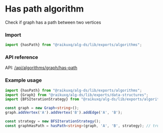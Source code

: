 # Has path algorithm

Check if graph has a path between two vertices

### Import

```ts
import {hasPath} from "@raikuxq/alg-ds/lib/exports/algorithms";
```

### API reference

API: [/api/algorithms/graph/has-path](/api/algorithms/graph/has-path)

### Example usage

```ts
import {hasPath} from "@raikuxq/alg-ds/lib/exports/algorithms";
import {Graph} from "@raikuxq/alg-ds/lib/exports/data-structures";
import {BFSIterationStrategy} from "@raikuxq/alg-ds/lib/exports/algorithms";

const graph = new Graph<string>();
graph.addVertex('A').addVertex('B').addEdge('A', 'B');

const strategy = new BFSIterationStrategy();
const graphHasPath = hasPath<string>(graph, 'A', 'B', strategy); // true
```
